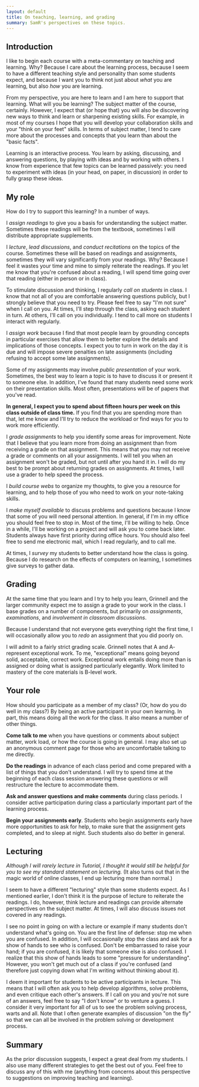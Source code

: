 ```yaml
---
layout: default
title: On teaching, learning, and grading
summary: SamR's perspectives on these topics.
---
```

Introduction
------------

I like to begin each course with a meta-commentary on teaching and
learning. Why? Because I care about the learning process, because I seem
to have a different teaching style and personality than some students
expect, and because I want you to think not just about *what* you are
learning, but also *how* you are learning.

From my perspective, you are here to learn and I am here to support that
learning. What will you be learning? The subject matter of the course,
certainly. However, I expect that (or hope that) you will also be
discovering new ways to think and learn or sharpening existing skills.
For example, in most of my courses I hope that you will develop your
collaboration skills and your "think on your feet" skills. In terms of
subject matter, I tend to care more about the processes and concepts
that you learn than about the "basic facts".

Learning is an interactive process. You learn by asking, discussing, and
answering questions, by playing with ideas and by working with others. I
know from experience that few topics can be learned passively: you need
to experiment with ideas (in your head, on paper, in discussion) in
order to fully grasp these ideas.

My role
-------

How do I try to support this learning? In a number of ways.

I *assign readings* to give you a basis for understanding the subject
matter. Sometimes these readings will be from the textbook, sometimes I
will distribute appropriate supplements.

I *lecture*, *lead discussions*, and *conduct recitations* on the topics
of the course. Sometimes these will be based on readings and
assignments, sometimes they will vary significantly from your readings.
Why? Because I feel it wastes your time and mine to simply reiterate the
readings. If you let me know that you're confused about a reading, I
will spend time going over that reading (either in person or in class).

To stimulate discussion and thinking, I regularly *call on students* in
class. I know that not all of you are comfortable answering questions
publicly, but I strongly believe that you need to try. Please feel free
to say "I'm not sure" when I call on you. At times, I'll step through
the class, asking each student in turn. At others, I'll call on you
individually. I tend to call more on students I interact with regularly.

I *assign work* because I find that most people learn by grounding
concepts in particular exercises that allow them to better explore the
details and implications of those concepts. I expect you to turn in work
on the day it is due and will impose severe penalties on late
assignments (including refusing to accept some late assignments).

Some of my assignments may involve *public presentation* of your work.
Sometimes, the best way to learn a topic is to have to discuss it or
present it to someone else. In addition, I've found that many students
need some work on their presentation skills. Most often, presentations
will be of papers that you've read.

**In general, I expect you to spend about fifteen hours per week on this
class outside of class time.** If you find that you are spending more
than that, let me know and I'll try to reduce the workload or find
ways for you to work more efficiently.

I *grade assignments* to help you identify some areas for improvement.
Note that I believe that you learn more from doing an assignment than
from receiving a grade on that assignment. This means that you may not
receive a grade or comments on all your assignments. I will tell you
when an assignment won't be graded, but not until after you hand it in.
I will do my best to be prompt about returning grades on assignments. At
times, I will use a grader to help speed the process.

I *build course webs* to organize my thoughts, to give you a resource
for learning, and to help those of you who need to work on your
note-taking skills. 

I *make myself available* to discuss problems and questions because I
know that some of you will need personal attention. In general, if I'm
in my office you should feel free to stop in. Most of the time, I'll be
willing to help. Once in a while, I'll be working on a project and will
ask you to come back later. Students always have first priority during
office hours. You should also feel free to send me electronic mail,
which I read regularly, and to call me.

At times, I *survey* my students to better understand how the class is
going. Because I do research on the effects of computers on learning, I
sometimes give surveys to gather data.

Grading
-------

At the same time that you learn and I try to help you learn, Grinnell
and the larger community expect me to assign a grade to your work in the
class. I base grades on a number of components, but primarily on
*assignments*, *examinations*, and *involvement in classroom
discussions*.

Because I understand that not everyone gets everything right the first
time, I will occasionally allow you to *redo* an assignment that you did
poorly on.

I will admit to a fairly strict grading scale. Grinnell notes that A and
A- represent exceptional work. To me, "exceptional" means going beyond
solid, acceptable, correct work. Exceptional work entails doing more
than is assigned or doing what is assigned particularly elegantly. Work
limited to mastery of the core materials is B-level work.

Your role
---------

How should you participate as a member of my class? (Or, how do you do
well in my class?) By being an active participant in your own learning.
In part, this means doing all the work for the class. It also means a
number of other things.

**Come talk to me** when you have questions or comments about subject
matter, work load, or how the course is going in general. I may also set
up an anonymous comment page for those who are uncomfortable talking to
me directly.

**Do the readings** in advance of each class period and come prepared
with a list of things that you don't understand. I will try to spend
time at the beginning of each class session answering these questions or
will restructure the lecture to accommodate them.

**Ask and answer questions and make comments** during class periods. I
consider active participation during class a particularly important part
of the learning process.

**Begin your assignments early**. Students who begin assignments early
have more opportunities to ask for help, to make sure that the
assignment gets completed, and to sleep at night. Such students also do
better in general.

Lecturing
---------

*Although I will rarely lecture in Tutorial, I thought it would still be
helpful for you to see my standard statement on lecturing.*  (It also
turns out that in the magic world of online classes, I end up lecturing
more than normal.)

I seem to have a different "lecturing" style than some students expect.
As I mentioned earlier, I don't think it is the purpose of lecture to
reiterate the readings. I do, however, think lecture and readings can
provide alternate perspectives on the subject matter. At times, I will
also discuss issues not covered in any readings.

I see no point in going on with a lecture or example if many students
don't understand what's going on. You are the first line of defense:
stop me when you are confused. In addition, I will occasionally stop the
class and ask for a show of hands to see who is confused. Don't be
embarrassed to raise your hand; if you are confused, it is likely that
someone else is also confused. I realize that this show of hands leads
to some "pressure for understanding". However, you won't get much out
of a class if you're confused (and therefore just copying down what
I'm writing without thinking about it).

I deem it important for students to be active participants in lecture.
This means that I will often ask you to help develop algorithms, solve
problems, and even critique each other's answers. If I call on you and
you're not sure of an answers, feel free to say "I don't know" or to
venture a guess. I consider it very important for all of us to see the
problem solving process, warts and all. Note that I often generate
examples of discussion "on the fly" so that we can all be involved in
the problem solving or development process.

Summary
-------

As the prior discussion suggests, I expect a great deal from my
students. I also use many different strategies to get the best out of
you. Feel free to discuss any of this with me (anything from concerns
about this perspective to suggestions on improving teaching and
learning).

